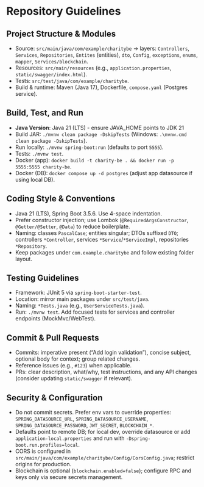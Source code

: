# Repository Guidelines

## Project Structure & Modules
- Source: `src/main/java/com/example/charitybe` → layers: `Controllers`, `Services`, `Repositories`, `Entites` (entities), `dto`, `Config`, `exceptions`, `enums`, `mapper`, `Services/blockchain`.
- Resources: `src/main/resources` (e.g., `application.properties`, `static/swagger/index.html`).
- Tests: `src/test/java/com/example/charitybe`.
- Build & runtime: Maven (Java 17), Dockerfile, `compose.yaml` (Postgres service).

## Build, Test, and Run
- **Java Version**: Java 21 (LTS) - ensure JAVA_HOME points to JDK 21
- Build JAR: `./mvnw clean package -DskipTests` (Windows: `.\mvnw.cmd clean package -DskipTests`).
- Run locally: `./mvnw spring-boot:run` (defaults to port `5555`).
- Tests: `./mvnw test`.
- Docker (app): `docker build -t charity-be . && docker run -p 5555:5555 charity-be`.
- Docker (DB): `docker compose up -d postgres` (adjust app datasource if using local DB).

## Coding Style & Conventions
- Java 21 (LTS), Spring Boot 3.5.6. Use 4-space indentation.
- Prefer constructor injection; use Lombok (`@RequiredArgsConstructor`, `@Getter/@Setter`, `@Data`) to reduce boilerplate.
- Naming: classes `PascalCase`; entities singular; DTOs suffixed `DTO`; controllers `*Controller`, services `*Service`/`*ServiceImpl`, repositories `*Repository`.
- Keep packages under `com.example.charitybe` and follow existing folder layout.

## Testing Guidelines
- Framework: JUnit 5 via `spring-boot-starter-test`.
- Location: mirror main packages under `src/test/java`.
- Naming: `*Tests.java` (e.g., `UserServiceTests.java`).
- Run: `./mvnw test`. Add focused tests for services and controller endpoints (MockMvc/WebTest).

## Commit & Pull Requests
- Commits: imperative present (“Add login validation”), concise subject, optional body for context; group related changes.
- Reference issues (e.g., `#123`) when applicable.
- PRs: clear description, what/why, test instructions, and any API changes (consider updating `static/swagger` if relevant).

## Security & Configuration
- Do not commit secrets. Prefer env vars to override properties: `SPRING_DATASOURCE_URL`, `SPRING_DATASOURCE_USERNAME`, `SPRING_DATASOURCE_PASSWORD`, `JWT_SECRET`, `BLOCKCHAIN_*`.
- Defaults point to remote DB; for local dev, override datasource or add `application-local.properties` and run with `-Dspring-boot.run.profiles=local`.
- CORS is configured in `src/main/java/com/example/charitybe/Config/CorsConfig.java`; restrict origins for production.
- Blockchain is optional (`blockchain.enabled=false`); configure RPC and keys only via secure secrets management.

